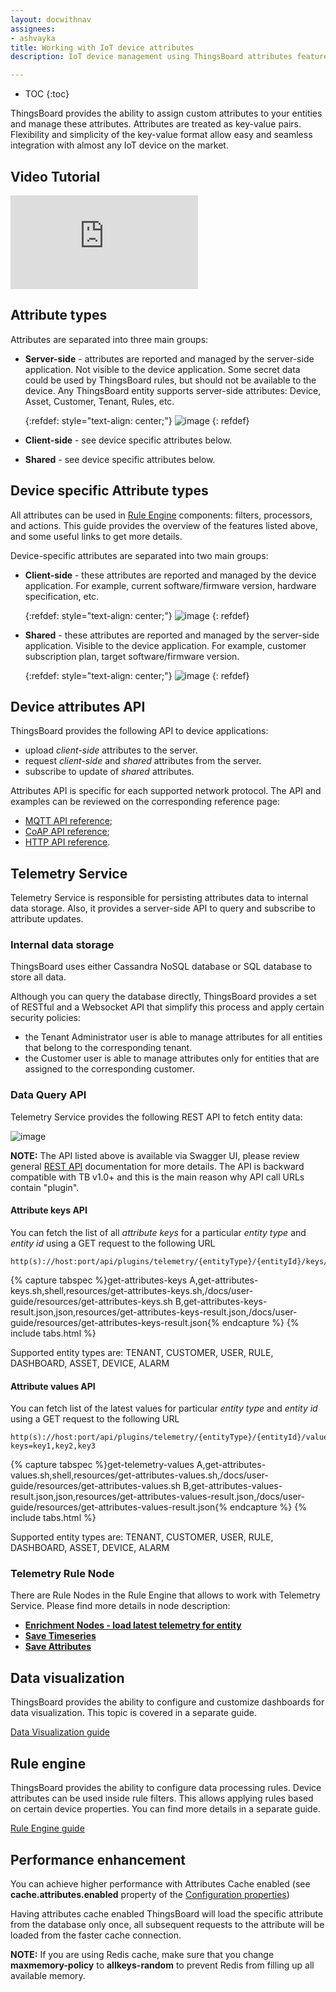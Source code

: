 ```yaml
---
layout: docwithnav
assignees:
- ashvayka
title: Working with IoT device attributes
description: IoT device management using ThingsBoard attributes feature

---
```


* TOC
{:toc}

ThingsBoard provides the ability to assign custom attributes to your entities and manage these attributes.
Attributes are treated as key-value pairs. Flexibility and simplicity of the key-value format allow easy and seamless integration with almost any IoT device on the market.


## Video Tutorial

<div id="video">
  <div id="video_wrapper">
    <iframe src="https://www.youtube.com/embed/JCW_hShAp7I" frameborder="0" allowfullscreen=""></iframe>
  </div>
</div>


## Attribute types

Attributes are separated into three main groups:

 - **Server-side** - attributes are reported and managed by the server-side application. Not visible to the device application.
   Some secret data could be used by ThingsBoard rules, but should not be available to the device.
   Any ThingsBoard entity supports server-side attributes: Device, Asset, Customer, Tenant, Rules, etc.
   
   {:refdef: style="text-align: center;"}
   ![image](/images/user-guide/server-side-attributes.svg)
   {: refdef}  

 - **Client-side** - see device specific attributes below.
 - **Shared** - see device specific attributes below.


## Device specific Attribute types

All attributes can be used in [Rule Engine](/docs/user-guide/rule-engine) components: filters, processors, and actions.
This guide provides the overview of the features listed above, and some useful links to get more details.  

Device-specific attributes are separated into two main groups:
 
 - **Client-side** - these attributes are reported and managed by the device application. 
   For example, current software/firmware version, hardware specification, etc.     

   {:refdef: style="text-align: center;"}
   ![image](/images/user-guide/client-side-attributes.svg)
   {: refdef}  
        
 - **Shared** - these attributes are reported and managed by the server-side application. Visible to the device application.
   For example, customer subscription plan, target software/firmware version.
   
   {:refdef: style="text-align: center;"}
   ![image](/images/user-guide/shared-attributes.svg)
   {: refdef}  

## Device attributes API

ThingsBoard provides the following API to device applications:
 
 - upload *client-side* attributes to the server.
 - request *client-side* and *shared* attributes from the server.
 - subscribe to update of *shared* attributes.

Attributes API is specific for each supported network protocol.
The API and examples can be reviewed on the corresponding reference page:

 - [MQTT API reference](/docs/reference/mqtt-api/#attributes-api);
 - [CoAP API reference](/docs/reference/coap-api/#attributes-api);
 - [HTTP API reference](/docs/reference/http-api/#attributes-api).
  
## Telemetry Service

Telemetry Service is responsible for persisting attributes data to internal data storage. 
Also, it provides a server-side API to query and subscribe to attribute updates. 

### Internal data storage

ThingsBoard uses either Cassandra NoSQL database or SQL database to store all data.
  
Although you can query the database directly, ThingsBoard provides a set of RESTful and a Websocket API that simplify this process and apply certain security policies:
 
 - the Tenant Administrator user is able to manage attributes for all entities that belong to the corresponding tenant.
 - the Customer user is able to manage attributes only for entities that are assigned to the corresponding customer.
  
### Data Query API

Telemetry Service provides the following REST API to fetch entity data:

![image](/images/user-guide/telemetry-service/rest-api.png)

**NOTE:** The API listed above is available via Swagger UI, please review general [REST API](/docs/reference/rest-api/) documentation for more details.
The API is backward compatible with TB v1.0+ and this is the main reason why API call URLs contain "plugin".

#### Attribute keys API

You can fetch the list of all *attribute keys* for a particular *entity type* and *entity id* using a GET request to the following URL  
 
```shell
http(s)://host:port/api/plugins/telemetry/{entityType}/{entityId}/keys/attributes
```

{% capture tabspec %}get-attributes-keys
A,get-attributes-keys.sh,shell,resources/get-attributes-keys.sh,/docs/user-guide/resources/get-attributes-keys.sh
B,get-attributes-keys-result.json,json,resources/get-attributes-keys-result.json,/docs/user-guide/resources/get-attributes-keys-result.json{% endcapture %}
{% include tabs.html %}

Supported entity types are: TENANT, CUSTOMER, USER, RULE, DASHBOARD, ASSET, DEVICE, ALARM

#### Attribute values API

You can fetch list of the latest values for particular *entity type* and *entity id* using a GET request to the following URL  
 
```shell
http(s)://host:port/api/plugins/telemetry/{entityType}/{entityId}/values/attributes?keys=key1,key2,key3
```

{% capture tabspec %}get-telemetry-values
A,get-attributes-values.sh,shell,resources/get-attributes-values.sh,/docs/user-guide/resources/get-attributes-values.sh
B,get-attributes-values-result.json,json,resources/get-attributes-values-result.json,/docs/user-guide/resources/get-attributes-values-result.json{% endcapture %}
{% include tabs.html %}

Supported entity types are: TENANT, CUSTOMER, USER, RULE, DASHBOARD, ASSET, DEVICE, ALARM

### Telemetry Rule Node

There are Rule Nodes in the Rule Engine that allows to work with Telemetry Service. Please find more details in node description:

- [**Enrichment Nodes - load latest telemetry for entity**](/docs/user-guide/rule-engine-2-0/enrichment-nodes/)
- [**Save Timeseries**](/docs/user-guide/rule-engine-2-0/action-nodes/#save-timeseries-node)
- [**Save Attributes**](/docs/user-guide/rule-engine-2-0/action-nodes/#save-attributes-node)

## Data visualization

ThingsBoard provides the ability to configure and customize dashboards for data visualization.
This topic is covered in a separate guide.    
<p><a href="/docs/user-guide/visualization" class="button">Data Visualization guide</a></p>

## Rule engine

ThingsBoard provides the ability to configure data processing rules.
Device attributes can be used inside rule filters. This allows applying rules based on certain device properties.
You can find more details in a separate guide.
<p><a href="/docs/user-guide/rule-engine" class="button">Rule Engine guide</a></p>

## Performance enhancement

You can achieve higher performance with Attributes Cache enabled (see <b>cache.attributes.enabled</b> property of the [Configuration properties](/docs/user-guide/install/config/#thingsboard-core-settings)) 

Having attributes cache enabled ThingsBoard will load the specific attribute from the database only once, all subsequent requests to the attribute will be loaded from the faster cache connection.

**NOTE:** If you are using Redis cache, make sure that you change <b>maxmemory-policy</b> to <b>allkeys-random</b> to prevent Redis from filling up all available memory.

